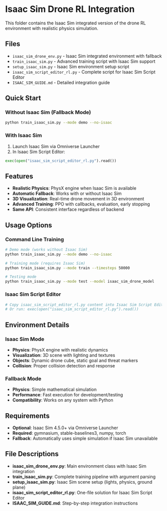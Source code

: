 # Isaac Sim Drone RL Integration

This folder contains the Isaac Sim integrated version of the drone RL environment with realistic physics simulation.

## Files

- `isaac_sim_drone_env.py` - Isaac Sim integrated environment with fallback
- `train_isaac_sim.py` - Advanced training script with Isaac Sim support
- `setup_isaac_sim.py` - Isaac Sim environment setup script
- `isaac_sim_script_editor_rl.py` - Complete script for Isaac Sim Script Editor
- `ISAAC_SIM_GUIDE.md` - Detailed integration guide

## Quick Start

### Without Isaac Sim (Fallback Mode)
```bash
python train_isaac_sim.py --mode demo --no-isaac
```

### With Isaac Sim
1. Launch Isaac Sim via Omniverse Launcher
2. In Isaac Sim Script Editor:
```python
exec(open("isaac_sim_script_editor_rl.py").read())
```

## Features

- **Realistic Physics**: PhysX engine when Isaac Sim is available
- **Automatic Fallback**: Works with or without Isaac Sim
- **3D Visualization**: Real-time drone movement in 3D environment
- **Advanced Training**: PPO with callbacks, evaluation, early stopping
- **Same API**: Consistent interface regardless of backend

## Usage Options

### Command Line Training
```bash
# Demo mode (works without Isaac Sim)
python train_isaac_sim.py --mode demo --no-isaac

# Training mode (requires Isaac Sim)
python train_isaac_sim.py --mode train --timesteps 50000

# Testing mode
python train_isaac_sim.py --mode test --model isaac_sim_drone_model
```

### Isaac Sim Script Editor
```python
# Copy isaac_sim_script_editor_rl.py content into Isaac Sim Script Editor
# Or run: exec(open("isaac_sim_script_editor_rl.py").read())
```

## Environment Details

### Isaac Sim Mode
- **Physics**: PhysX engine with realistic dynamics
- **Visualization**: 3D scene with lighting and textures
- **Objects**: Dynamic drone cube, static goal and threat markers
- **Collision**: Proper collision detection and response

### Fallback Mode
- **Physics**: Simple mathematical simulation
- **Performance**: Fast execution for development/testing
- **Compatibility**: Works on any system with Python

## Requirements

- **Optional**: Isaac Sim 4.5.0+ via Omniverse Launcher
- **Required**: gymnasium, stable-baselines3, numpy, torch
- **Fallback**: Automatically uses simple simulation if Isaac Sim unavailable

## File Descriptions

- **isaac_sim_drone_env.py**: Main environment class with Isaac Sim integration
- **train_isaac_sim.py**: Complete training pipeline with argument parsing
- **setup_isaac_sim.py**: Isaac Sim scene setup (lights, physics, ground plane)
- **isaac_sim_script_editor_rl.py**: One-file solution for Isaac Sim Script Editor
- **ISAAC_SIM_GUIDE.md**: Step-by-step integration instructions
